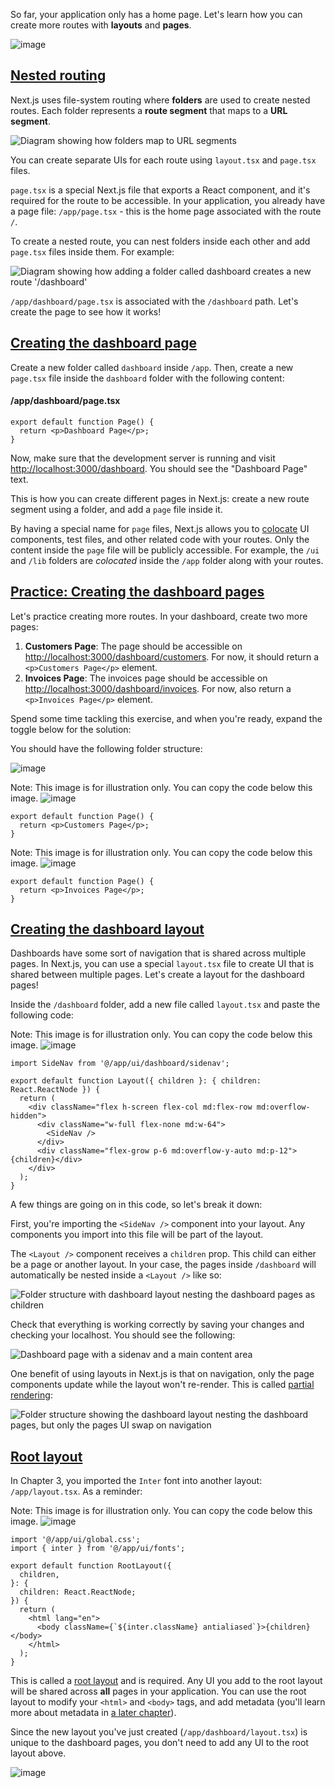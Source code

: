 So far, your application only has a home page. Let's learn how you can create more routes with **layouts** and **pages**.

![image](https://github.com/user-attachments/assets/29ede798-c769-4dbf-a7bb-4119a7ca4dcb)


## [Nested routing](https://nextjs.org/learn/dashboard-app/creating-layouts-and-pages#nested-routing)

Next.js uses file-system routing where **folders** are used to create nested routes. Each folder represents a **route segment** that maps to a **URL segment**.

![Diagram showing how folders map to URL segments](https://nextjs.org/_next/image?url=%2Flearn%2Fdark%2Ffolders-to-url-segments.png&w=3840&q=75&dpl=dpl_BpKziPZ8D8KdgtcNYEQc9tyDG4N7)

You can create separate UIs for each route using `layout.tsx` and `page.tsx` files.

`page.tsx` is a special Next.js file that exports a React component, and it's required for the route to be accessible. In your application, you already have a page file: `/app/page.tsx` - this is the home page associated with the route `/`.

To create a nested route, you can nest folders inside each other and add `page.tsx` files inside them. For example:

![Diagram showing how adding a folder called dashboard creates a new route '/dashboard'](https://nextjs.org/_next/image?url=%2Flearn%2Fdark%2Fdashboard-route.png&w=3840&q=75&dpl=dpl_BpKziPZ8D8KdgtcNYEQc9tyDG4N7)

`/app/dashboard/page.tsx` is associated with the `/dashboard` path. Let's create the page to see how it works!

## [Creating the dashboard page](https://nextjs.org/learn/dashboard-app/creating-layouts-and-pages#creating-the-dashboard-page)

Create a new folder called `dashboard` inside `/app`. Then, create a new `page.tsx` file inside the `dashboard` folder with the following content:

#### /app/dashboard/page.tsx
```TS
export default function Page() {
  return <p>Dashboard Page</p>;
}
```

Now, make sure that the development server is running and visit [http://localhost:3000/dashboard](http://localhost:3000/dashboard). You should see the "Dashboard Page" text.

This is how you can create different pages in Next.js: create a new route segment using a folder, and add a `page` file inside it.

By having a special name for `page` files, Next.js allows you to [colocate](https://nextjs.org/docs/app/building-your-application/routing#colocation) UI components, test files, and other related code with your routes. Only the content inside the `page` file will be publicly accessible. For example, the `/ui` and `/lib` folders are _colocated_ inside the `/app` folder along with your routes.

## [Practice: Creating the dashboard pages](https://nextjs.org/learn/dashboard-app/creating-layouts-and-pages#practice-creating-the-dashboard-pages)

Let's practice creating more routes. In your dashboard, create two more pages:

1.  **Customers Page**: The page should be accessible on [http://localhost:3000/dashboard/customers](http://localhost:3000/dashboard/customers). For now, it should return a `<p>Customers Page</p>` element.
2.  **Invoices Page**: The invoices page should be accessible on [http://localhost:3000/dashboard/invoices](http://localhost:3000/dashboard/invoices). For now, also return a `<p>Invoices Page</p>` element.

Spend some time tackling this exercise, and when you're ready, expand the toggle below for the solution:

You should have the following folder structure:

![image](https://github.com/user-attachments/assets/573c6799-14c7-4225-8331-2ea1e7025f5f)

Note: This image is for illustration only. You can copy the code below this image.
![image](https://github.com/user-attachments/assets/47260365-aa76-4750-a1ba-ac89ce0da796)

```TS
export default function Page() {
  return <p>Customers Page</p>;
}
```

Note: This image is for illustration only. You can copy the code below this image.
![image](https://github.com/user-attachments/assets/beb33549-2c96-43e7-a48c-7e3b45fc88fb)
```TS
export default function Page() {
  return <p>Invoices Page</p>;
}
```

## [Creating the dashboard layout](https://nextjs.org/learn/dashboard-app/creating-layouts-and-pages#creating-the-dashboard-layout)

Dashboards have some sort of navigation that is shared across multiple pages. In Next.js, you can use a special `layout.tsx` file to create UI that is shared between multiple pages. Let's create a layout for the dashboard pages!

Inside the `/dashboard` folder, add a new file called `layout.tsx` and paste the following code:

Note: This image is for illustration only. You can copy the code below this image.
![image](https://github.com/user-attachments/assets/4dcd40be-bf56-4bb5-b83d-9618360da90f)

```TS
import SideNav from '@/app/ui/dashboard/sidenav';
 
export default function Layout({ children }: { children: React.ReactNode }) {
  return (
    <div className="flex h-screen flex-col md:flex-row md:overflow-hidden">
      <div className="w-full flex-none md:w-64">
        <SideNav />
      </div>
      <div className="flex-grow p-6 md:overflow-y-auto md:p-12">{children}</div>
    </div>
  );
}
```

A few things are going on in this code, so let's break it down:

First, you're importing the `<SideNav />` component into your layout. Any components you import into this file will be part of the layout.

The `<Layout />` component receives a `children` prop. This child can either be a page or another layout. In your case, the pages inside `/dashboard` will automatically be nested inside a `<Layout />` like so:

![Folder structure with dashboard layout nesting the dashboard pages as children](https://nextjs.org/_next/image?url=%2Flearn%2Fdark%2Fshared-layout.png&w=3840&q=75&dpl=dpl_BpKziPZ8D8KdgtcNYEQc9tyDG4N7)

Check that everything is working correctly by saving your changes and checking your localhost. You should see the following:

![Dashboard page with a sidenav and a main content area](https://nextjs.org/_next/image?url=%2Flearn%2Fdark%2Fshared-layout-page.png&w=1920&q=75&dpl=dpl_BpKziPZ8D8KdgtcNYEQc9tyDG4N7)

One benefit of using layouts in Next.js is that on navigation, only the page components update while the layout won't re-render. This is called [partial rendering](https://nextjs.org/docs/app/building-your-application/routing/linking-and-navigating#4-partial-rendering):

![Folder structure showing the dashboard layout nesting the dashboard pages, but only the pages UI swap on navigation](https://nextjs.org/_next/image?url=%2Flearn%2Fdark%2Fpartial-rendering-dashboard.png&w=3840&q=75&dpl=dpl_BpKziPZ8D8KdgtcNYEQc9tyDG4N7)

## [Root layout](https://nextjs.org/learn/dashboard-app/creating-layouts-and-pages#root-layout)

In Chapter 3, you imported the `Inter` font into another layout: `/app/layout.tsx`. As a reminder:

Note: This image is for illustration only. You can copy the code below this image.
![image](https://github.com/user-attachments/assets/dc28ee9b-b157-420b-aa3e-f7c62f2766b3)

```TS
import '@/app/ui/global.css';
import { inter } from '@/app/ui/fonts';
 
export default function RootLayout({
  children,
}: {
  children: React.ReactNode;
}) {
  return (
    <html lang="en">
      <body className={`${inter.className} antialiased`}>{children}</body>
    </html>
  );
}
```

This is called a [root layout](https://nextjs.org/docs/app/building-your-application/routing/pages-and-layouts#root-layout-required) and is required. Any UI you add to the root layout will be shared across **all** pages in your application. You can use the root layout to modify your `<html>` and `<body>` tags, and add metadata (you'll learn more about metadata in [a later chapter](https://nextjs.org/learn/dashboard-app/adding-metadata)).

Since the new layout you've just created (`/app/dashboard/layout.tsx`) is unique to the dashboard pages, you don't need to add any UI to the root layout above.

![image](https://github.com/user-attachments/assets/04fe743b-e178-4e4b-9a61-847eae967a6c)
